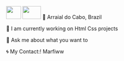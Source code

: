<img src="https://upload.wikimedia.org/wikipedia/commons/thumb/6/61/HTML5_logo_and_wordmark.svg/1024px-HTML5_logo_and_wordmark.svg.png" width="40vw" height="35vh">
<img src="https://1000logos.net/wp-content/uploads/2020/09/CSS-Logo.png" width="50vw" height="35vh">
📍 Arraial do Cabo, Brazil

🔭  I am currently working on Html Css projects

💬 Ask me about what you want to

🌀 My Contact:! Marfiww
